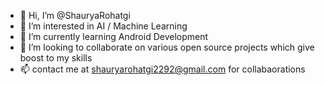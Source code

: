 - 👋 Hi, I’m @ShauryaRohatgi
- 👀 I’m interested in AI / Machine Learning 
- 🌱 I’m currently learning Android Development 
- 💞️ I’m looking to collaborate on various open source projects which give boost to my skills
- 📫 contact me at shauryarohatgi2292@gmail.com for collabaorations


